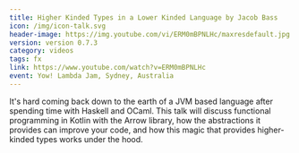 ```yaml
---
title: Higher Kinded Types in a Lower Kinded Language by Jacob Bass
icon: /img/icon-talk.svg
header-image: https://img.youtube.com/vi/ERM0mBPNLHc/maxresdefault.jpg
version: version 0.7.3
category: videos
tags: fx
link: https://www.youtube.com/watch?v=ERM0mBPNLHc
event: Yow! Lambda Jam, Sydney, Australia
---
```

It's hard coming back down to the earth of a JVM based language after spending time with Haskell and OCaml. This talk will discuss functional programming in Kotlin with the Arrow library, how the abstractions it provides can improve your code, and how this magic that provides higher-kinded types works under the hood.
